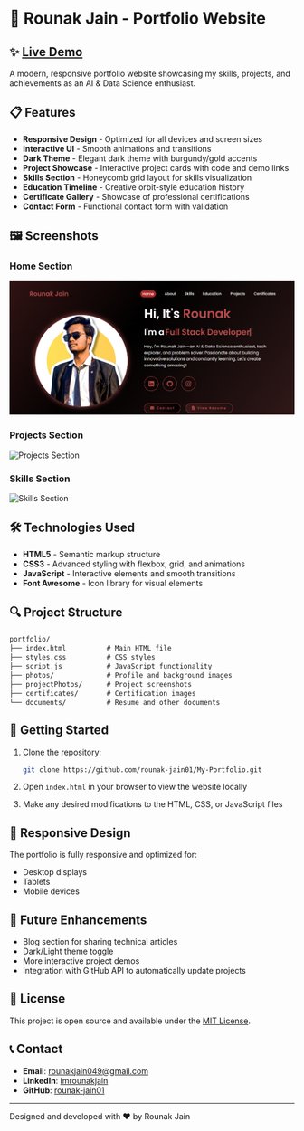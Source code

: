 # 🚀 Rounak Jain - Portfolio Website

## ✨ [Live Demo](https://rounak-jain01.github.io/My-Portfolio/)

A modern, responsive portfolio website showcasing my skills, projects, and achievements as an AI & Data Science enthusiast.

## 📋 Features

- **Responsive Design** - Optimized for all devices and screen sizes
- **Interactive UI** - Smooth animations and transitions
- **Dark Theme** - Elegant dark theme with burgundy/gold accents
- **Project Showcase** - Interactive project cards with code and demo links
- **Skills Section** - Honeycomb grid layout for skills visualization
- **Education Timeline** - Creative orbit-style education history
- **Certificate Gallery** - Showcase of professional certifications
- **Contact Form** - Functional contact form with validation

## 🖼️ Screenshots

### Home Section
![Home Section](projectPhotos/portfolio.png)

### Projects Section
![Projects Section](projectPhotos/projects.png)

### Skills Section
![Skills Section](projectPhotos/skills.png)

## 🛠️ Technologies Used

- **HTML5** - Semantic markup structure
- **CSS3** - Advanced styling with flexbox, grid, and animations
- **JavaScript** - Interactive elements and smooth transitions
- **Font Awesome** - Icon library for visual elements

## 🔍 Project Structure

```
portfolio/
├── index.html          # Main HTML file
├── styles.css          # CSS styles
├── script.js           # JavaScript functionality
├── photos/             # Profile and background images
├── projectPhotos/      # Project screenshots
├── certificates/       # Certification images
└── documents/          # Resume and other documents
```

## 🚀 Getting Started

1. Clone the repository:
   ```bash
   git clone https://github.com/rounak-jain01/My-Portfolio.git
   ```

2. Open `index.html` in your browser to view the website locally

3. Make any desired modifications to the HTML, CSS, or JavaScript files

## 📱 Responsive Design

The portfolio is fully responsive and optimized for:
- Desktop displays
- Tablets
- Mobile devices

## 🔮 Future Enhancements

- Blog section for sharing technical articles
- Dark/Light theme toggle
- More interactive project demos
- Integration with GitHub API to automatically update projects

## 📄 License

This project is open source and available under the [MIT License](LICENSE).

## 📞 Contact

- **Email**: rounakjain049@gmail.com
- **LinkedIn**: [imrounakjain](https://www.linkedin.com/in/imrounakjain/)
- **GitHub**: [rounak-jain01](https://github.com/rounak-jain01/)

---

Designed and developed with ❤️ by Rounak Jain

